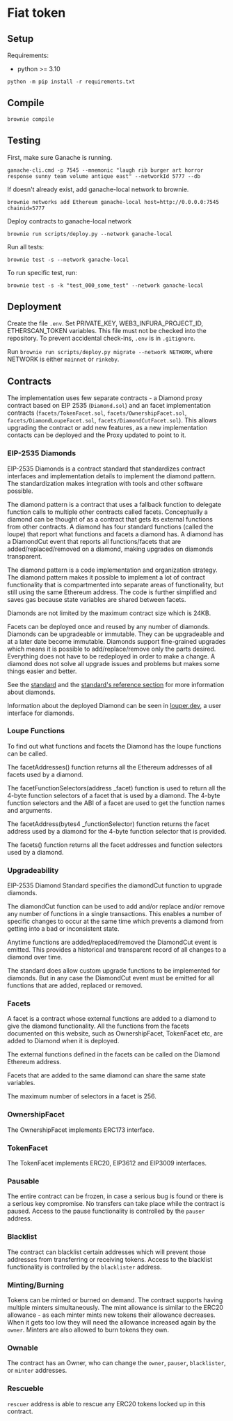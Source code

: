 # Fiat token

## Setup

Requirements:
- python >= 3.10

```
python -m pip install -r requirements.txt
```

## Compile

```
brownie compile
```

## Testing

First, make sure Ganache is running.

```
ganache-cli.cmd -p 7545 --mnemonic "laugh rib burger art horror response sunny team volume antique east" --networkId 5777 --db
```

If doesn't already exist, add ganache-local network to brownie.

```
brownie networks add Ethereum ganache-local host=http://0.0.0.0:7545 chainid=5777
```

Deploy contracts to ganache-local network

```
brownie run scripts/deploy.py --network ganache-local
```

Run all tests:

```
brownie test -s --network ganache-local
```

To run specific test, run:

```
brownie test -s -k "test_000_some_test" --network ganache-local
```


## Deployment

Create the file `.env`. Set PRIVATE_KEY, WEB3_INFURA_PROJECT_ID, ETHERSCAN_TOKEN variables. This file must not be checked into the repository. To prevent
accidental check-ins, `.env` is in `.gitignore`.

Run `brownie run scripts/deploy.py migrate --network NETWORK`, where NETWORK is either `mainnet` or `rinkeby`.


## Contracts

The implementation uses few separate contracts - a Diamond proxy contract based
on EIP 2535 (`Diamond.sol`) and an facet implementation contracts (`facets/TokenFacet.sol`,
`facets/OwnershipFacet.sol`, `facets/DiamondLoupeFacet.sol`, `facets/DiamondCutFacet.sol`).
This allows upgrading the contract or add new features, as a new implementation
contacts can be deployed and the Proxy updated to point to it.

### EIP-2535 Diamonds

EIP-2535 Diamonds is a contract standard that standardizes contract interfaces and implementation
details to implement the diamond pattern. The standardization makes integration with tools and other
software possible.

The diamond pattern is a contract that uses a fallback function to delegate function calls to multiple
other contracts called facets. Conceptually a diamond can be thought of as a contract that gets its
external functions from other contracts. A diamond has four standard functions (called the loupe)
that report what functions and facets a diamond has. A diamond has a DiamondCut event that reports all
functions/facets that are added/replaced/removed on a diamond, making upgrades on diamonds transparent.

The diamond pattern is a code implementation and organization strategy. The diamond pattern makes it
possible to implement a lot of contract functionality that is compartmented into separate areas of
functionality, but still using the same Ethereum address. The code is further simplified and saves gas
because state variables are shared between facets.

Diamonds are not limited by the maximum contract size which is 24KB.

Facets can be deployed once and reused by any number of diamonds. Diamonds can be upgradeable or immutable.
They can be upgradeable and at a later date become immutable. Diamonds support fine-grained upgrades which
means it is possible to add/replace/remove only the parts desired. Everything does not have to be redeployed
in order to make a change. A diamond does not solve all upgrade issues and problems but makes some things
easier and better.

See the [standard](https://eips.ethereum.org/EIPS/eip-2535) and the [standard's reference section](https://eips.ethereum.org/EIPS/eip-2535#learning--references) for more information about diamonds.

Information about the deployed Diamond can be seen in [louper.dev](https://louper.dev), a user interface for diamonds.

### Loupe Functions
To find out what functions and facets the Diamond has the loupe functions can be called.

The facetAddresses() function returns all the Ethereum addresses of all facets used by a diamond.

The facetFunctionSelectors(address _facet) function is used to return all the 4-byte function selectors
of a facet that is used by a diamond. The 4-byte function selectors and the ABI of a facet are used to get
the function names and arguments.

The facetAddress(bytes4 _functionSelector) function returns the facet address used by a diamond for the
4-byte function selector that is provided.

The facets() function returns all the facet addresses and function selectors used by a diamond.


### Upgradeability
EIP-2535 Diamond Standard specifies the diamondCut function to upgrade diamonds.

The  diamondCut function can be used to add and/or replace and/or remove any number of functions in a single
transactions. This enables a number of specific changes to occur at the same time which prevents a diamond
from getting into a bad or inconsistent state.

Anytime functions are added/replaced/removed the DiamondCut event is emitted. This provides a historical and
transparent record of all changes to a diamond over time.

The standard does allow custom upgrade functions to be implemented for diamonds. But in any case the DiamondCut
event must be emitted for all functions that are added, replaced or removed.

### Facets
A facet is a contract whose external functions are added to a diamond to give the diamond functionality.
All the functions from the facets documented on this website, such as OwnershipFacet, TokenFacet etc, are
added to Diamond when it is deployed.

The external functions defined in the facets can be called on the Diamond Ethereum address.

Facets that are added to the same diamond can share the same state variables.

The maximum number of selectors in a facet is 256.

### OwnershipFacet

The OwnershipFacet implements ERC173 interface.

### TokenFacet

The TokenFacet implements ERC20, EIP3612 and EIP3009 interfaces.

### Pausable

The entire contract can be frozen, in case a serious bug is found or there is a
serious key compromise. No transfers can take place while the contract is
paused. Access to the pause functionality is controlled by the `pauser` address.

### Blacklist

The contract can blacklist certain addresses which will prevent those addresses
from transferring or receiving tokens. Access to the blacklist functionality is
controlled by the `blacklister` address.

### Minting/Burning

Tokens can be minted or burned on demand. The contract supports having multiple
minters simultaneously. The mint allowance is similar to the ERC20 allowance - as
each minter mints new tokens their allowance decreases. When it gets too low they
will need the allowance increased again by the `owner`. Minters are also allowed
to burn tokens they own.

### Ownable

The contract has an Owner, who can change the `owner`, `pauser`, `blacklister`,
or `minter` addresses.

### Rescueble

`rescuer` address is able to rescue any ERC20 tokens locked up in this contract.